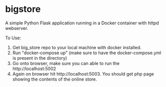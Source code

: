 # bigstore
A simple Python Flask application running in a Docker container with httpd webserver. 

To Use:
1. Get big_store repo to your local machine with docker installed.
2. Run "docker-compose up" (make sure to have the docker-compose.yml is present in the directory)
3. Go onto browser, make sure you can able to run the http://localhost:5002
4. Again on browser hit http://localhost:5003. You should get php page showing the contents of the online store.

